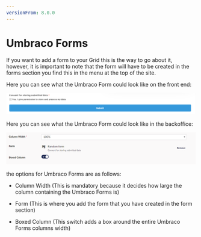 ```yaml
---
versionFrom: 8.0.0
---
```


# Umbraco Forms

If you want to add a form to your Grid this is the way to go about it, however, it is important to note that the form will have to be created in the forms section you find this in the menu at the top of the site.

Here you can see what the Umbraco Form could look like on the front end:

![Quote image](images/Umbraco-Forms-frontend.png)

Here you can see what the Umbraco Form could look like in the backoffice:

![Price List](images/Umbraco-Form-backoffice.png)

the options for Umbraco Forms are as follows:

- Column Width (This is mandatory because it decides how large the column containing the Umbraco Forms is)

- Form (This is where you add the form that you have created in the form section)

- Boxed Column (This switch adds a box around the entire Umbraco Forms columns width)
